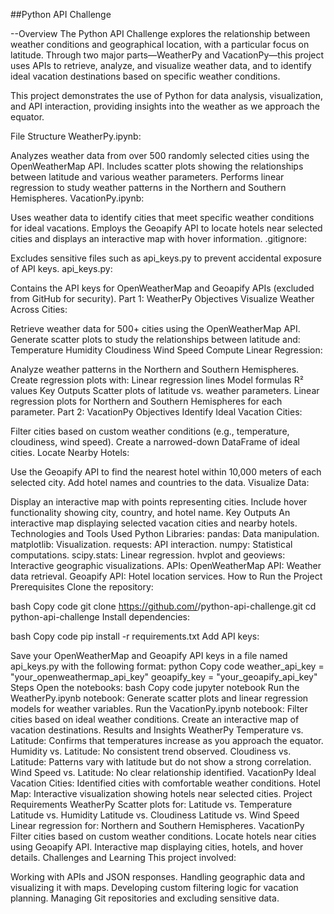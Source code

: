 ##Python API Challenge



--Overview
The Python API Challenge explores the relationship between weather conditions and geographical location, with a particular focus on latitude. Through two major parts—WeatherPy and VacationPy—this project uses APIs to retrieve, analyze, and visualize weather data, and to identify ideal vacation destinations based on specific weather conditions.

This project demonstrates the use of Python for data analysis, visualization, and API interaction, providing insights into the weather as we approach the equator.

File Structure
WeatherPy.ipynb:

Analyzes weather data from over 500 randomly selected cities using the OpenWeatherMap API.
Includes scatter plots showing the relationships between latitude and various weather parameters.
Performs linear regression to study weather patterns in the Northern and Southern Hemispheres.
VacationPy.ipynb:

Uses weather data to identify cities that meet specific weather conditions for ideal vacations.
Employs the Geoapify API to locate hotels near selected cities and displays an interactive map with hover information.
.gitignore:

Excludes sensitive files such as api_keys.py to prevent accidental exposure of API keys.
api_keys.py:

Contains the API keys for OpenWeatherMap and Geoapify APIs (excluded from GitHub for security).
Part 1: WeatherPy
Objectives
Visualize Weather Across Cities:

Retrieve weather data for 500+ cities using the OpenWeatherMap API.
Generate scatter plots to study the relationships between latitude and:
Temperature
Humidity
Cloudiness
Wind Speed
Compute Linear Regression:

Analyze weather patterns in the Northern and Southern Hemispheres.
Create regression plots with:
Linear regression lines
Model formulas
R² values
Key Outputs
Scatter plots of latitude vs. weather parameters.
Linear regression plots for Northern and Southern Hemispheres for each parameter.
Part 2: VacationPy
Objectives
Identify Ideal Vacation Cities:

Filter cities based on custom weather conditions (e.g., temperature, cloudiness, wind speed).
Create a narrowed-down DataFrame of ideal cities.
Locate Nearby Hotels:

Use the Geoapify API to find the nearest hotel within 10,000 meters of each selected city.
Add hotel names and countries to the data.
Visualize Data:

Display an interactive map with points representing cities.
Include hover functionality showing city, country, and hotel name.
Key Outputs
An interactive map displaying selected vacation cities and nearby hotels.
Technologies and Tools Used
Python Libraries:
pandas: Data manipulation.
matplotlib: Visualization.
requests: API interaction.
numpy: Statistical computations.
scipy.stats: Linear regression.
hvplot and geoviews: Interactive geographic visualizations.
APIs:
OpenWeatherMap API: Weather data retrieval.
Geoapify API: Hotel location services.
How to Run the Project
Prerequisites
Clone the repository:

bash
Copy code
git clone https://github.com/<your-username>/python-api-challenge.git
cd python-api-challenge
Install dependencies:

bash
Copy code
pip install -r requirements.txt
Add API keys:

Save your OpenWeatherMap and Geoapify API keys in a file named api_keys.py with the following format:
python
Copy code
weather_api_key = "your_openweathermap_api_key"
geoapify_key = "your_geoapify_api_key"
Steps
Open the notebooks:
bash
Copy code
jupyter notebook
Run the WeatherPy.ipynb notebook:
Generate scatter plots and linear regression models for weather variables.
Run the VacationPy.ipynb notebook:
Filter cities based on ideal weather conditions.
Create an interactive map of vacation destinations.
Results and Insights
WeatherPy
Temperature vs. Latitude: Confirms that temperatures increase as you approach the equator.
Humidity vs. Latitude: No consistent trend observed.
Cloudiness vs. Latitude: Patterns vary with latitude but do not show a strong correlation.
Wind Speed vs. Latitude: No clear relationship identified.
VacationPy
Ideal Vacation Cities: Identified cities with comfortable weather conditions.
Hotel Map: Interactive visualization showing hotels near selected cities.
Project Requirements
WeatherPy
Scatter plots for:
Latitude vs. Temperature
Latitude vs. Humidity
Latitude vs. Cloudiness
Latitude vs. Wind Speed
Linear regression for:
Northern and Southern Hemispheres.
VacationPy
Filter cities based on custom weather conditions.
Locate hotels near cities using Geoapify API.
Interactive map displaying cities, hotels, and hover details.
Challenges and Learning
This project involved:

Working with APIs and JSON responses.
Handling geographic data and visualizing it with maps.
Developing custom filtering logic for vacation planning.
Managing Git repositories and excluding sensitive data.

